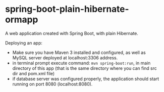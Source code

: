 # spring-boot-plain-hibernate-ormapp
A web application created with Spring Boot, with plain Hibernate.

Deploying an app:
 - Make sure you have Maven 3 installed and configured, as well as MySQL server deployed at localhost:3306 address.
 - in terminal prompt execute command: ```mvn spring-boot:run```, in main directory of this app (that is the same directory where you can find src dir and pom.xml file)
 - if database server was configured properly, the application should start running on port 8080 (localhost:8080).
